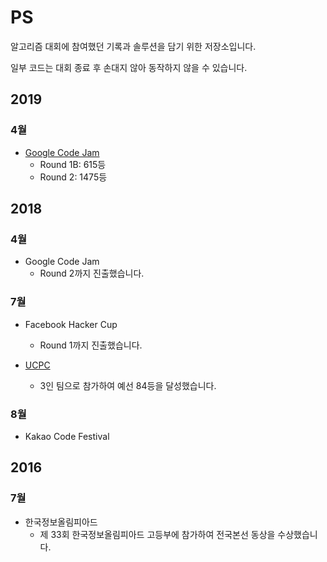 # PS

알고리즘 대회에 참여했던 기록과 솔루션을 담기 위한 저장소입니다.

일부 코드는 대회 종료 후 손대지 않아 동작하지 않을 수 있습니다.

## 2019

### 4월

- [Google Code Jam](Google%20Code%20Jam/2019)
  - Round 1B: 615등
  - Round 2: 1475등

## 2018

### 4월

- Google Code Jam
  - Round 2까지 진출했습니다.

### 7월

- Facebook Hacker Cup
  - Round 1까지 진출했습니다.

- [UCPC](UCPC/2018/quals)
  - 3인 팀으로 참가하여 예선 84등을 달성했습니다.

### 8월

- Kakao Code Festival

## 2016

### 7월

- 한국정보올림피아드
  - 제 33회 한국정보올림피아드 고등부에 참가하여 전국본선 동상을 수상했습니다.
